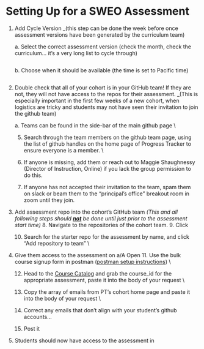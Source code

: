 # Setting Up for a SWEO Assessment


1. Add Cycle Version _(this step can be done the week before once assessment versions have been generated by the curriculum team)

    a. Select the correct assessment version (check the month, check the curriculum… it’s a very long list to cycle through)   

    <img href="/images/assessment-walkthrough-2.png" />

    b. Choose when it should be available (the time is set to Pacific time)   

    <img href='/images/assessment-walkthrough-2.png' />
    
2. Double check that all of your cohort is in your GitHub team! If they are not, they will not have access to the repos for their assessment. _(This is especially important in the first few weeks of a new cohort, when logistics are tricky and students may not have seen their invitation to join the github team)

    a. Teams can be found in the side-bar of the main github page \




    5. Search through the team members on the github team page, using the list of github handles on the home page of Progress Tracker to ensure everyone is a member. \







    6. If anyone is missing, add them or reach out to Maggie Shaughnessy (Director of Instruction, Online) if you lack the group permission to do this.
    7. If anyone has not accepted their invitation to the team, spam them on slack or beam them to the “principal’s office” breakout room in zoom until they join.
3. Add assessment repo into the cohort’s GitHub team _(This and all following steps should **<span style="text-decoration:underline;">not</span>** be done until just prior to the assessment start time)_
    8. Navigate to the repositories of the cohort team.
    9. Click 



    10. Search for the starter repo for the assessment by name, and click “Add repository to team” \




4. Give them access to the assessment on a/A Open
    11. Use the bulk course signup form in postman ([postman setup instructions](https://appacademyio.atlassian.net/wiki/spaces/IN/pages/1784938501/Add+Course+Content+in+AAO)) \




    12. Head to the [Course Catalog](https://docs.google.com/spreadsheets/d/1wbQXuBVrOibPaBVt9mGuNOwhHN0PzN25n83b0hSk_To/edit#gid=1055392971) and grab the course_id for the appropriate assessment, paste it into the body of your request \




    13. Copy the array of emails from PT’s cohort home page and paste it into the body of your request \




    14. Correct any emails that don’t align with your student’s github accounts...
    15. Post it
5. Students should now have access to the assessment in